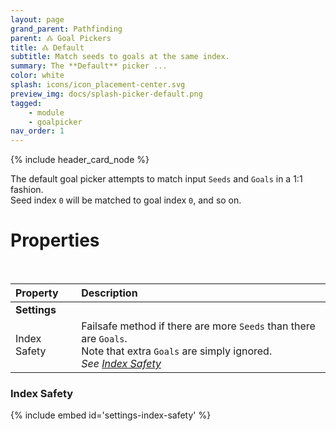 ```yaml
---
layout: page
grand_parent: Pathfinding
parent: 🝓 Goal Pickers
title: 🝓 Default
subtitle: Match seeds to goals at the same index.
summary: The **Default** picker ...
color: white
splash: icons/icon_placement-center.svg
preview_img: docs/splash-picker-default.png
tagged: 
    - module
    - goalpicker
nav_order: 1
---
```


{% include header_card_node %}

The default goal picker attempts to match input `Seeds` and `Goals` in a 1:1 fashion.  
Seed index `0` will be matched to goal index `0`, and so on.  

# Properties
<br>

| Property       | Description          |
|:-------------|:------------------|
|**Settings**||
| Index Safety           | Failsafe method if there are more `Seeds` than there are `Goals`.<br>Note that extra `Goals` are simply ignored.<br>*See [Index Safety](#index-safety)* |

### Index Safety
{% include embed id='settings-index-safety' %}